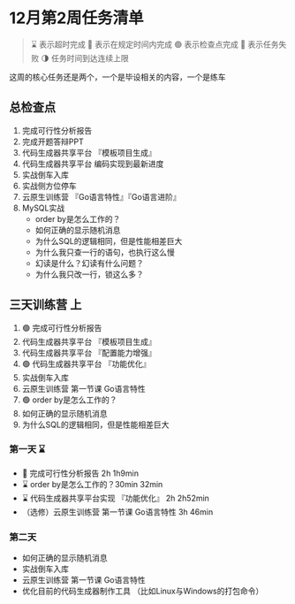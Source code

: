 # 12月第2周任务清单
> ⌛️ 表示超时完成
> 🍻 表示在规定时间内完成
> 🟢 表示检查点完成
> 🔴 表示任务失败
> 🌗 任务时间到达连续上限

这周的核心任务还是两个，一个是毕设相关的内容，一个是练车
## 总检查点
1. 完成可行性分析报告
2. 完成开题答辩PPT
3. 代码生成器共享平台 『模板项目生成』
4. 代码生成器共享平台 编码实现到最新进度
5. 实战倒车入库
6. 实战侧方位停车
7. 云原生训练营 『Go语言特性』『Go语言进阶』
8. MySQL实战
    - order by是怎么工作的？
    - 如何正确的显示随机消息
    - 为什么SQL的逻辑相同，但是性能相差巨大
    - 为什么我只查一行的语句，也执行这么慢
    - 幻读是什么？幻读有什么问题？
    - 为什么我只改一行，锁这么多？
## 三天训练营 上
1. 🟢 完成可行性分析报告
2. 代码生成器共享平台 『模板项目生成』
3. 代码生成器共享平台 『配置能力增强』
4. 🟢 代码生成器共享平台 『功能优化』
5. 实战倒车入库
6. 云原生训练营 第一节课 Go语言特性
7.  🟢 order by是怎么工作的？
8. 如何正确的显示随机消息
9. 为什么SQL的逻辑相同，但是性能相差巨大
### 第一天 ⌛️
- 🍻  完成可行性分析报告 2h 1h9min
-  ⌛️ order by是怎么工作的？30min 32min
- ⌛️ 代码生成器共享平台实现 『功能优化』 2h 2h52min
- （选修）云原生训练营 第一节课 Go语言特性 3h 46min
### 第二天
- 如何正确的显示随机消息
- 实战倒车入库
- 云原生训练营 第一节课 Go语言特性
- 优化目前的代码生成器制作工具 （比如Linux与Windows的打包命令）

